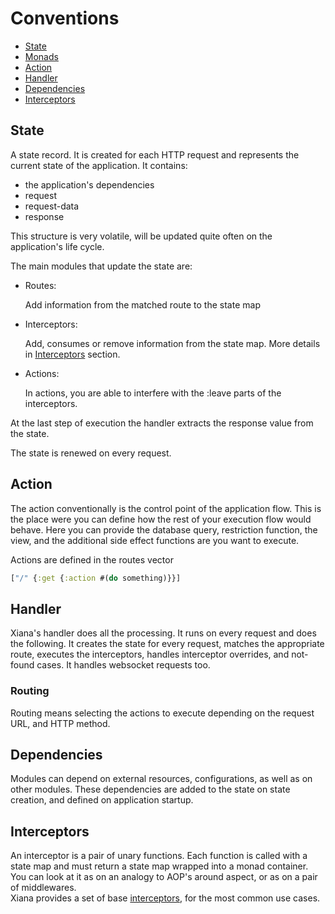 # Conventions

- [State](#state)
- [Monads](#monads)
- [Action](#action)
- [Handler](#handler)
- [Dependencies](#dependencies)
- [Interceptors](#interceptors)

## State

A state record. It is created for each HTTP request and represents the current state of the application. It contains:

- the application's dependencies
- request
- request-data
- response

This structure is very volatile, will be updated quite often on the application's life cycle.

The main modules that update the state are:

- Routes:

  Add information from the matched route to the state map

- Interceptors:

  Add, consumes or remove information from the state map. More details in [Interceptors](#interceptors) section.

- Actions:

  In actions, you are able to interfere with the :leave parts of the interceptors.

At the last step of execution the handler extracts the response value from the state.

The state is renewed on every request.

## Action

The action conventionally is the control point of the application flow. This is the place were you can define how the
rest of your execution flow would behave. Here you can provide the database query, restriction function, the view, and
the additional side effect functions are you want to execute.

Actions are defined in the routes vector

```clojure
["/" {:get {:action #(do something)}}]
```

## Handler

Xiana's handler does all the processing. It runs on every request and does the following. It creates the state for every
request, matches the appropriate route, executes the interceptors, handles interceptor overrides, and not-found cases.
It handles websocket requests too.

### Routing

Routing means selecting the actions to execute depending on the request URL, and HTTP method.

## Dependencies

Modules can depend on external resources, configurations, as well as on other modules. These dependencies are added to
the state on state creation, and defined on application startup.

## Interceptors

An interceptor is a pair of unary functions. Each function is called with a state map and must return a state map
wrapped into a monad container. You can look at it as on an analogy to AOP's around aspect, or as on a pair of
middlewares.  
Xiana provides a set of base [interceptors](interceptors.md), for the most common use cases. 



